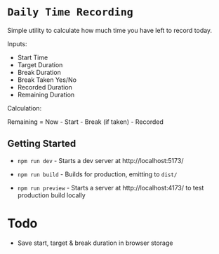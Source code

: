 # `Daily Time Recording`

Simple utility to calculate how much time you have left to record today.

Inputs:

- Start Time
- Target Duration
- Break Duration
- Break Taken Yes/No
- Recorded Duration
- Remaining Duration

Calculation:

Remaining = Now - Start - Break (if taken) - Recorded

## Getting Started

-   `npm run dev` - Starts a dev server at http://localhost:5173/

-   `npm run build` - Builds for production, emitting to `dist/`

-   `npm run preview` - Starts a server at http://localhost:4173/ to test production build locally

# Todo

- Save start, target & break duration in browser storage